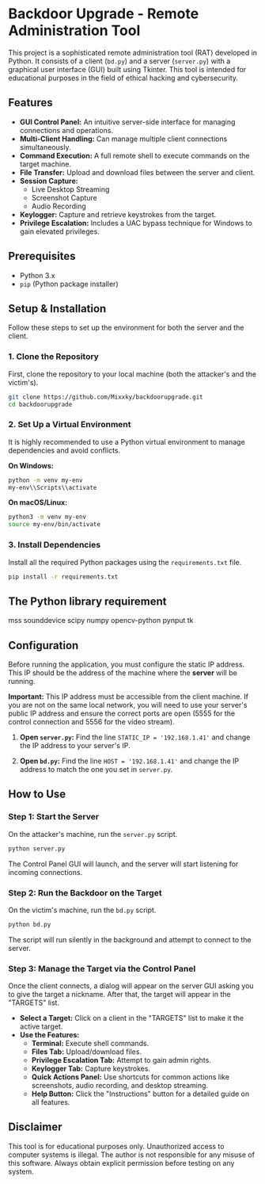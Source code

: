 


# Backdoor Upgrade - Remote Administration Tool

This project is a sophisticated remote administration tool (RAT) developed in Python. It consists of a client (`bd.py`) and a server (`server.py`) with a graphical user interface (GUI) built using Tkinter. This tool is intended for educational purposes in the field of ethical hacking and cybersecurity.

## Features

- **GUI Control Panel:** An intuitive server-side interface for managing connections and operations.
- **Multi-Client Handling:** Can manage multiple client connections simultaneously.
- **Command Execution:** A full remote shell to execute commands on the target machine.
- **File Transfer:** Upload and download files between the server and client.
- **Session Capture:**
    - Live Desktop Streaming
    - Screenshot Capture
    - Audio Recording
- **Keylogger:** Capture and retrieve keystrokes from the target.
- **Privilege Escalation:** Includes a UAC bypass technique for Windows to gain elevated privileges.

## Prerequisites

- Python 3.x
- `pip` (Python package installer)

## Setup & Installation

Follow these steps to set up the environment for both the server and the client.

### 1. Clone the Repository

First, clone the repository to your local machine (both the attacker's and the victim's).

```bash
git clone https://github.com/Mixxky/backdoorupgrade.git
cd backdoorupgrade
```

### 2. Set Up a Virtual Environment

It is highly recommended to use a Python virtual environment to manage dependencies and avoid conflicts.

**On Windows:**

```bash
python -m venv my-env
my-env\\Scripts\\activate
```

**On macOS/Linux:**

```bash
python3 -m venv my-env
source my-env/bin/activate
```

### 3. Install Dependencies

Install all the required Python packages using the `requirements.txt` file.

```bash
pip install -r requirements.txt
```

## The Python library requirement
mss
sounddevice
scipy
numpy
opencv-python
pynput
tk 

## Configuration

Before running the application, you must configure the static IP address. This IP should be the address of the machine where the **server** will be running.

**Important:** This IP address must be accessible from the client machine. If you are not on the same local network, you will need to use your server's public IP address and ensure the correct ports are open (5555 for the control connection and 5556 for the video stream).

1.  **Open `server.py`:**
    Find the line `STATIC_IP = '192.168.1.41'` and change the IP address to your server's IP.

2.  **Open `bd.py`:**
    Find the line `HOST = '192.168.1.41'` and change the IP address to match the one you set in `server.py`.

## How to Use

### Step 1: Start the Server

On the attacker's machine, run the `server.py` script.

```bash
python server.py
```

The Control Panel GUI will launch, and the server will start listening for incoming connections.

### Step 2: Run the Backdoor on the Target

On the victim's machine, run the `bd.py` script.

```bash
python bd.py
```

The script will run silently in the background and attempt to connect to the server.

### Step 3: Manage the Target via the Control Panel

Once the client connects, a dialog will appear on the server GUI asking you to give the target a nickname. After that, the target will appear in the "TARGETS" list.

- **Select a Target:** Click on a client in the "TARGETS" list to make it the active target.
- **Use the Features:**
    - **Terminal:** Execute shell commands.
    - **Files Tab:** Upload/download files.
    - **Privilege Escalation Tab:** Attempt to gain admin rights.
    - **Keylogger Tab:** Capture keystrokes.
    - **Quick Actions Panel:** Use shortcuts for common actions like screenshots, audio recording, and desktop streaming.
    - **Help Button:** Click the "Instructions" button for a detailed guide on all features.

## Disclaimer

This tool is for educational purposes only. Unauthorized access to computer systems is illegal. The author is not responsible for any misuse of this software. Always obtain explicit permission before testing on any system.
